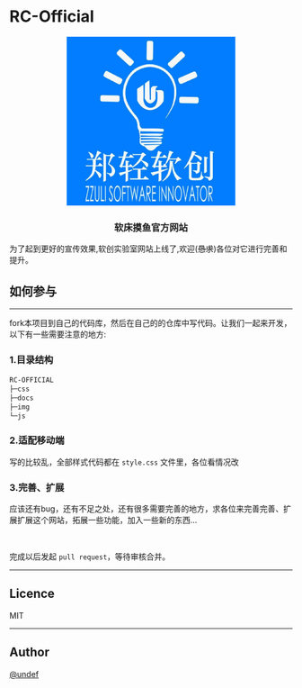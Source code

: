 # RC-Official

<center><img src="./img/logo.jpg" height="300"></center>

### <center>**软床摸鱼官方网站**</center>

为了起到更好的宣传效果,软创实验室网站上线了,欢迎(~~恳求~~)各位对它进行完善和提升。

## **如何参与**

---

fork本项目到自己的代码库，然后在自己的的仓库中写代码。让我们一起来开发，以下有一些需要注意的地方:

### **1.目录结构**

``` console
RC-OFFICIAL
├─css
├─docs
├─img
└─js
```

### **2.适配移动端**

写的比较乱，全部样式代码都在 `style.css` 文件里，各位看情况改

### **3.完善、扩展**

应该还有bug，还有不足之处，还有很多需要完善的地方，求各位来完善完善、扩展扩展这个网站，拓展一些功能，加入一些新的东西...

<br/>

完成以后发起 `pull request`，等待审核合并。

---

## **Licence**

MIT

---

## **Author**

[@undef](https://github.com/miaochenxi)